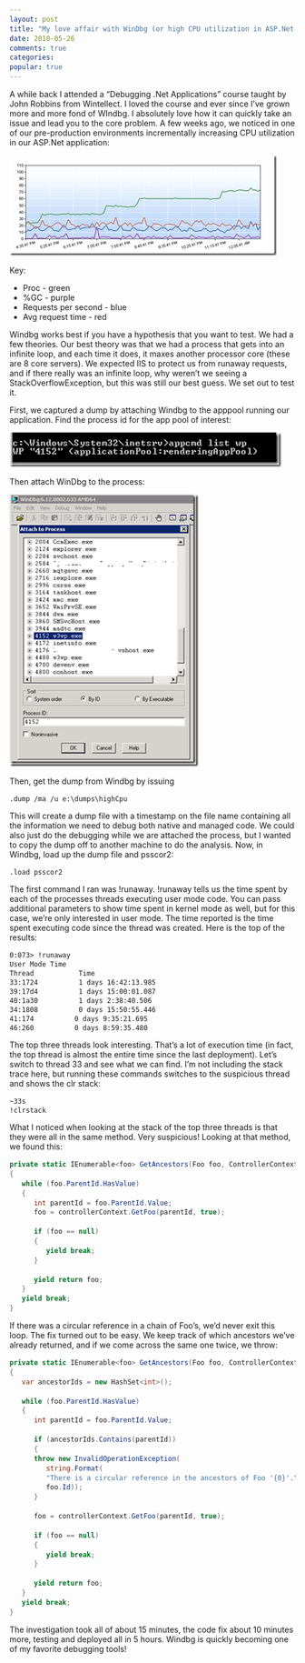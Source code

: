 ```yaml
---
layout: post
title: "My love affair with WinDbg (or high CPU utilization in ASP.Net and the runaway iterator)"
date: 2010-05-26
comments: true
categories: 
popular: true
---
```

A while back I attended a “Debugging .Net Applications” course taught by John Robbins from Wintellect. I loved the course and ever since I’ve grown more and more fond of WIndbg. I absolutely love how it can quickly take an issue and lead you to the core problem.
A few weeks ago, we noticed in one of our pre-production environments incrementally increasing CPU utilization in our ASP.Net application:

![](/images/posts/windbg/1.jpg)

Key: 
* Proc - green 
* %GC - purple 
* Requests per second - blue 
* Avg request time - red

Windbg works best if you have a hypothesis that you want to test. We had a few theories. Our best theory was that we had a process that gets into an infinite loop, and each time it does, it maxes another processor core (these are 8 core servers). We expected IIS to protect us from runaway requests, and if there really was an infinite loop, why weren’t we seeing a StackOverflowException, but this was still our best guess. We set out to test it.

First, we captured a dump by attaching Windbg to the apppool running our application. Find the process id for the app pool of interest:
 
![](/images/posts/windbg/2.png)

Then attach WinDbg to the process: 

![](/images/posts/windbg/3.png)

Then, get the dump from Windbg by issuing

```
.dump /ma /u e:\dumps\highCpu
```

This will create a dump file with a timestamp on the file name containing all the information we need to debug both native and managed code. We could also just do the debugging while we are attached the process, but I wanted to copy the dump off to another machine to do the analysis. Now, in Windbg, load up the dump file and psscor2: 

```
.load psscor2
```

The first command I ran was !runaway. !runaway tells us the time spent by each of the processes threads executing user mode code. You can pass additional parameters to show time spent in kernel mode as well, but for this case, we’re only interested in user mode. The time reported is the time spent executing code since the thread was created. Here is the top of the results: 
```
0:073> !runaway
User Mode Time
Thread           Time
33:1724          1 days 16:42:13.985
39:17d4          1 days 15:00:01.087
40:1a30          1 days 2:38:40.506
34:1808          0 days 15:50:55.446
41:174          0 days 9:35:21.695
46:260          0 days 8:59:35.480
```
The top three threads look interesting. That’s a lot of execution time (in fact, the top thread is almost the entire time since the last deployment). Let’s switch to thread 33 and see what we can find. I’m not including the stack trace here, but running these commands switches to the suspicious thread and shows the clr stack: 

```
~33s 
!clrstack
```

What I noticed when looking at the stack of the top three threads is that they were all in the same method. Very suspicious! Looking at that method, we found this: 

``` c#
private static IEnumerable<foo> GetAncestors(Foo foo, ControllerContext controllerContext)
{
   while (foo.ParentId.HasValue)
   {
      int parentId = foo.ParentId.Value;
      foo = controllerContext.GetFoo(parentId, true);
    
      if (foo == null)
      {
         yield break;
      }
    
      yield return foo;
   }
   yield break;
}
```
If there was a circular reference in a chain of Foo’s, we’d never exit this loop. The fix turned out to be easy. We keep track of which ancestors we’ve already returned, and if we come across the same one twice, we throw: 

``` c#
private static IEnumerable<foo> GetAncestors(Foo foo, ControllerContext controllerContext)
{
   var ancestorIds = new HashSet<int>();
    
   while (foo.ParentId.HasValue)
   {
      int parentId = foo.ParentId.Value;
    
      if (ancestorIds.Contains(parentId))
      {
      throw new InvalidOperationException(
         string.Format(
         "There is a circular reference in the ancestors of Foo '{0}'.",
         foo.Id));
      }
    
      foo = controllerContext.GetFoo(parentId, true);
    
      if (foo == null)
      {
         yield break;
      }
     
      yield return foo;
   }
   yield break;
}
```
The investigation took all of about 15 minutes, the code fix about 10 minutes more, testing and deployed all in 5 hours. Windbg is quickly becoming one of my favorite debugging tools! 